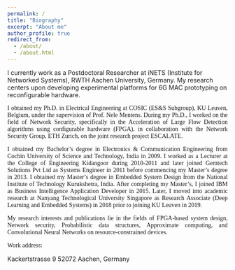 ```yaml
---
permalink: /
title: "Biography"
excerpt: "About me"
author_profile: true
redirect_from: 
  - /about/
  - /about.html
---
```

<p style="font-size:100%;text-align:justify;font-family:Times New Roman;">

I currently work as a Postdoctoral Researcher at iNETS (Institute for Networked Systems), RWTH Aachen University, Germany. My research centers upon developing experimental platforms for 6G MAC prototyping on reconfigurable hardware.
</p>
<p style="font-size:100%;text-align:justify;font-family:Times New Roman;">
I obtained my Ph.D. in Electrical Engineering at COSIC (ES&S Subgroup), KU Leuven, Belgium, under the supervision of Prof. Nele Mentens. During my Ph.D., I worked on the field of Network Security, specifically in the Acceleration of Large Flow Detection algorithms using configurable hardware (FPGA), in collaboration with the Network Security Group, ETH Zurich, on the joint research project ESCALATE. 
</p>
<p style="font-size:100%;text-align:justify;font-family:Times New Roman;">
I obtained my Bachelor’s degree in Electronics & Communication Engineering from Cochin University of Science and Technology, India in 2009. I worked as a Lecturer at the College of Engineering Kidangoor during 2010-2011 and later joined Gemtech Solutions Pvt Ltd as Systems Engineer in 2011 before commencing my Master’s degree in 2013. I obtained my Master’s degree in Embedded System Design from the National Institute of Technology Kurukshetra, India. After completing my Master’s, I joined IBM as Business Intelligence Application Developer in 2015. Later, I moved into academic research at Nanyang Technological University Singapore as Research Associate (Deep Learning and Embedded Systems) in 2018 prior to joining KU Leuven in 2019.
</p>
<p style="font-size:100%;text-align:justify;font-family:Times New Roman;">
My research interests and publications lie in the fields of FPGA-based system design, Network security, Probabilistic data structures, Approximate computing, and Convolutional Neural Networks on resource-constrained devices.
</p>
<!-- [My KU Leuven webpage](https://www.esat.kuleuven.be/cosic/people/arish-sateesan/) -->
<!-- <p style="font-size:100%;text-align:justify;font-family:Times New Roman;">
<a href="https://www.esat.kuleuven.be/cosic/people/arish-sateesan/" target="_blank">My KU Leuven webpage</a> -->
<!-- </p> -->

<p style="font-size:100%;text-align:justify;font-family:Times New Roman;">
Work address:<br>
</p>
<!--
<div itemscope itemtype="https://schema.org/Person">
  <span itemprop="name">Arish Sateesan</span> -->

<!--   <span itemprop="jobTitle">Doctoral researcher</span> -->
  <div itemprop="address" itemscope itemtype="https://schema.org/PostalAddress">
    <span itemprop="streetAddress">
      Kackertstrasse 9
    </span>
    <span itemprop="postalCode">52072</span>
    <span itemprop="addressLocality">Aachen</span>,
    <span itemprop="addressRegion">Germany</span>
  </div>
  <span itemprop="telephone"></span>
  <a href="mailto:arish.sateesan@kuleuven.be" itemprop="email"> </a>

<!--  <a href="https://www.esat.kuleuven.be/cosic/people/arish-sateesan/" itemprop="url"> My home page</a> -->

